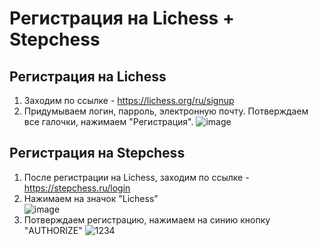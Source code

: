 # Регистрация на Lichess + Stepchess

## Регистрация на Lichess
1. Заходим по ссылке - https://lichess.org/ru/signup
2. Придумываем логин, парроль, электронную почту. Потверждаем все галочки, нажимаем "Регистрация".
![image](https://github.com/user-attachments/assets/4269a8f2-ffe2-4df8-ae36-37b67026197a)

## Регистрация на Stepchess
1. После регистрации на Lichess, заходим по ссылке - https://stepchess.ru/login
2. Нажимаем на значок "Lichess"   
![image](https://github.com/user-attachments/assets/fbb4b858-34c4-4b58-9d90-7511c86325da)
4. Потверждаем регистрацию, нажимаем на синию кнопку "AUTHORIZE"
![1234](https://github.com/user-attachments/assets/7f1f4457-cf25-42a5-b79c-863b4e230695)
